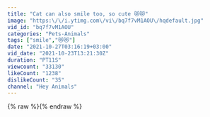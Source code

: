```yaml
---
title: "Cat can also smile too, so cute 😻😻"
image: "https:\/\/i.ytimg.com\/vi\/bq7f7vM1AOU\/hqdefault.jpg"
vid_id: "bq7f7vM1AOU"
categories: "Pets-Animals"
tags: ["smile","😻😻"]
date: "2021-10-27T03:16:19+03:00"
vid_date: "2021-10-23T13:21:30Z"
duration: "PT11S"
viewcount: "33130"
likeCount: "1238"
dislikeCount: "35"
channel: "Hey Animals"
---
```

{% raw %}{% endraw %}
